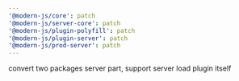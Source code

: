 ```yaml
---
'@modern-js/core': patch
'@modern-js/server-core': patch
'@modern-js/plugin-polyfill': patch
'@modern-js/plugin-server': patch
'@modern-js/prod-server': patch
---
```


convert two packages server part, support server load plugin itself
